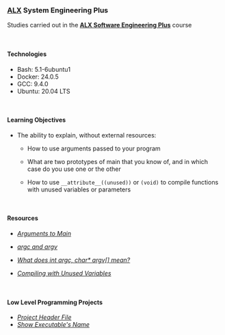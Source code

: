 ### [ALX](https://www.alxafrica.com/) System Engineering Plus

Studies carried out in the **[ALX Software Engineering Plus](https://www.alxafrica.com/software-engineering-plus/)** course

<br />

#### Technologies

* Bash:		5.1-6ubuntu1
* Docker:	24.0.5
* GCC:		9.4.0
* Ubuntu:	20.04 LTS

<br />

#### Learning Objectives

* The ability to explain, without external resources:
	* How to use arguments passed to your program

	* What are two prototypes of main that you know of, and in which case do you use one or the other

	* How to use `__attribute__((unused))` or `(void)` to compile functions with unused variables or parameters

<br />

#### Resources

* _[Arguments to Main](https://publications.gbdirect.co.uk//c_book/chapter10/arguments_to_main.html)_

* _[argc and argv](http://crasseux.com/books/ctutorial/argc-and-argv.html)_

* _[What does int argc, char* argv[] mean?](https://www.youtube.com/watch?v=aP1ijjeZc24)_

* _[Compiling with Unused Variables](https://www.google.com/webhp?q=unused+variable+C)_

<br />

#### Low Level Programming Projects

* _[Project Header File](main.h)_
* _[Show Executable's Name](0-whatsmyname.c)_

<br />
